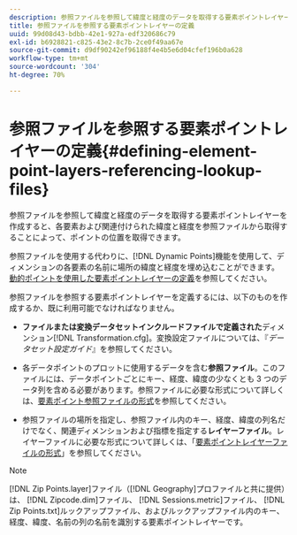 ```yaml
---
description: 参照ファイルを参照して緯度と経度のデータを取得する要素ポイントレイヤーを作成すると、各要素および関連付けられた緯度と経度を参照ファイルから取得することによって、ポイントの位置を取得できます。
title: 参照ファイルを参照する要素ポイントレイヤーの定義
uuid: 99d08d43-bdbb-42e1-927a-edf320686c79
exl-id: b6928821-c825-43e2-8c7b-2ce0f49aa67e
source-git-commit: d9df90242ef96188f4e4b5e6d04cfef196b0a628
workflow-type: tm+mt
source-wordcount: '304'
ht-degree: 70%

---
```


# 参照ファイルを参照する要素ポイントレイヤーの定義{#defining-element-point-layers-referencing-lookup-files}

参照ファイルを参照して緯度と経度のデータを取得する要素ポイントレイヤーを作成すると、各要素および関連付けられた緯度と経度を参照ファイルから取得することによって、ポイントの位置を取得できます。

参照ファイルを使用する代わりに、[!DNL Dynamic Points]機能を使用して、ディメンションの各要素の名前に場所の緯度と経度を埋め込むことができます。 [動的ポイントを使用した要素ポイントレイヤーの定義](../../../../../home/c-geo-oview/c-wk-img-lyrs/c-elmt-pt-lyrs/c-elmt-pt-lyrs-ref-lkp-files/c-elmt-pt-lyr-file-frmt/c-dyn-pts.md#concept-77ae65bedc3f465489bc135ae7e3c2f3)を参照してください。

参照ファイルを参照する要素ポイントレイヤーを定義するには、以下のものを作成するか、既に利用可能でなければなりません。

* **ファイルまたは変換データセットインクルードファイルで定義された**&#x200B;ディメンション[!DNL Transformation.cfg]。変換設定ファイルについては、『*データセット設定ガイド*』を参照してください。

* 各データポイントのプロットに使用するデータを含む&#x200B;**参照ファイル**。このファイルには、データポイントごとにキー、経度、緯度の少なくとも 3 つのデータ列を含める必要があります。参照ファイルに必要な形式について詳しくは、[要素ポイント参照ファイルの形式](../../../../../home/c-geo-oview/c-wk-img-lyrs/c-elmt-pt-lyrs/c-elmt-pt-lyrs-ref-lkp-files/c-elmt-pt-lkp-file-frmt.md#concept-c059121019ea4dbcb1c17129567f4121)を参照してください。

* 参照ファイルの場所を指定し、参照ファイル内のキー、経度、緯度の列名だけでなく、関連ディメンションおよび指標を指定する&#x200B;**レイヤーファイル**。レイヤーファイルに必要な形式について詳しくは、「[要素ポイントレイヤーファイルの形式](../../../../../home/c-geo-oview/c-wk-img-lyrs/c-elmt-pt-lyrs/c-elmt-pt-lyrs-ref-lkp-files/c-elmt-pt-lyr-file-frmt/c-elmt-pt-lyr-file-frmt.md#concept-678a95cb69644105a7af1b86ad5a5981)」を参照してください。

>[!NOTE]
>
>[!DNL Zip Points.layer]ファイル（[!DNL Geography]プロファイルと共に提供）は、 [!DNL Zipcode.dim]ファイル、 [!DNL Sessions.metric]ファイル、 [!DNL Zip Points.txt]ルックアップファイル、およびルックアップファイル内のキー、経度、緯度、名前の列の名前を識別する要素ポイントレイヤーです。
